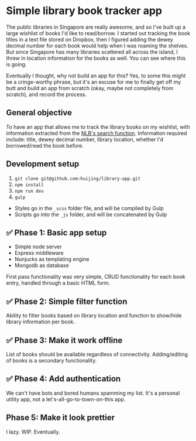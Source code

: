 # Simple library book tracker app

The public libraries in Singapore are really awesome, and so I've built up a large wishlist of books I'd like to read/borrow. I started out tracking the book titles in a text file stored on Dropbox, then I figured adding the dewey decimal number for each book would help when I was roaming the shelves. But since Singapore has many libraries scattered all across the island, I threw in location information for the books as well. You can see where this is going.

Eventually I thought, why not build an app for this? Yes, to some this might be a cringe-worthy phrase, but it's an excuse for me to finally get off my butt and build an app from scratch (okay, maybe not completely from scratch), and record the process.

## General objective

To have an app that allows me to track the library books on my wishlist, with information extracted from the [NLB's search function](http://catalogue.nlb.gov.sg/cgi-bin/spydus.exe/ENQ/EXPNOS/BIBENQ?ENTRY=&ENTRY_NAME=BS&ENTRY_TYPE=K&GQ=&SORTS=SQL_REL_TITLE). Information required include: title, dewey decimal number, library location, whether I'd borrowed/read the book before. 

## Development setup

1. `git clone git@github.com:huijing/library-app.git`
2. `npm install`
3. `npm run dev`
4. `gulp`

- Styles go in the `_scss` folder file, and will be compiled by Gulp
- Scripts go into the `_js` folder, and will be concatenated by Gulp

## :white_check_mark: Phase 1: Basic app setup

- Simple node server
- Express middleware
- Nunjucks as templating engine
- Mongodb as database

First pass functionality was very simple, CRUD functionality for each book entry, handled through a basic HTML form.

## :white_check_mark: Phase 2: Simple filter function

Ability to filter books based on library location and function to show/hide library information per book.

## :white_check_mark: Phase 3: Make it work offline

List of books should be available regardless of connectivity. Adding/editing of books is a secondary functionality.

## :white_check_mark: Phase 4: Add authentication

We can't have bots and bored humans spamming my list. It's a personal utility app, not a let's-all-go-to-town-on-this app. 

## Phase 5: Make it look prettier

I lazy. WIP. Eventually.
